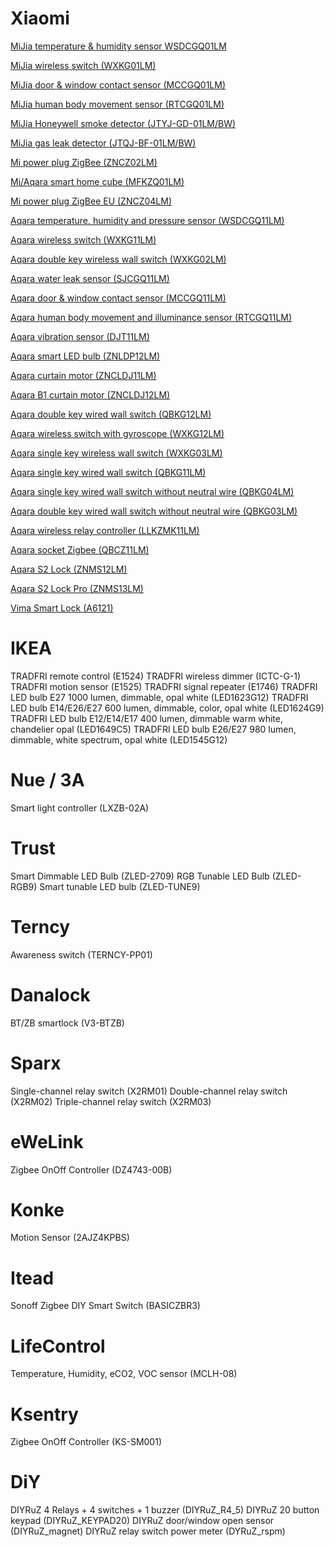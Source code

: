 # Xiaomi 

[MiJia temperature & humidity sensor WSDCGQ01LM](/WSDCGQ01LM.md)

[MiJia wireless switch (WXKG01LM)](/WXKG01LM.md)

[MiJia door & window contact sensor (MCCGQ01LM)](/MCCGQ01LM.md)

[MiJia human body movement sensor (RTCGQ01LM)](/RTCGQ01LM.md)

[MiJia Honeywell smoke detector (JTYJ-GD-01LM/BW)](/JTYJ-GD-01LM_BW.md)

[MiJia gas leak detector (JTQJ-BF-01LM/BW)](/JTQJ-BF-01LM_BW.md)

[Mi power plug ZigBee (ZNCZ02LM)](/ZNCZ02LM.md)

[Mi/Aqara smart home cube (MFKZQ01LM)](/MFKZQ01LM.md])

[Mi power plug ZigBee EU (ZNCZ04LM)](/ZNCZ04LM.md)

[Aqara temperature, humidity and pressure sensor (WSDCGQ11LM)](/WSDCGQ11LM.md)

[Aqara wireless switch (WXKG11LM)](/WXKG11LM.md)

[Aqara double key wireless wall switch (WXKG02LM)](/WXKG02LM.md)

[Aqara water leak sensor (SJCGQ11LM)](/SJCGQ11LM.md)

[Aqara door & window contact sensor (MCCGQ11LM)](/MCCGQ11LM.md)

[Aqara human body movement and illuminance sensor (RTCGQ11LM)](/RTCGQ11LM.md)

[Aqara vibration sensor (DJT11LM)](/DJT11LM.md)

[Aqara smart LED bulb (ZNLDP12LM)](/ZNLDP12LM.md)

[Aqara curtain motor (ZNCLDJ11LM)](/ZNCLDJ11LM.md)

[Aqara B1 curtain motor (ZNCLDJ12LM)](/ZNCLDJ12LM.md)

[Aqara double key wired wall switch (QBKG12LM)](/QBKG12LM.md)

[Aqara wireless switch with gyroscope (WXKG12LM)](/WXKG12LM.md)

[Aqara single key wireless wall switch (WXKG03LM)](/WXKG03LM.md)

[Aqara single key wired wall switch (QBKG11LM)](/QBKG11LM.md)

[Aqara single key wired wall switch without neutral wire (QBKG04LM)](/QBKG04LM.md)

[Aqara double key wired wall switch without neutral wire (QBKG03LM)](/QBKG03LM.md)

[Aqara wireless relay controller (LLKZMK11LM)](/LLKZMK11LM.md)

[Aqara socket Zigbee (QBCZ11LM)](/QBCZ11LM.md)

[Aqara S2 Lock (ZNMS12LM)](/ZNMS12LM.md)

[Aqara S2 Lock Pro (ZNMS13LM)](/ZNMS13LM.md)

[Vima Smart Lock (A6121)](/A6121.md)

# IKEA 
TRADFRI remote control (E1524)
TRADFRI wireless dimmer (ICTC-G-1)
TRADFRI motion sensor (E1525)
TRADFRI signal repeater (E1746)
TRADFRI LED bulb E27 1000 lumen, dimmable, opal white (LED1623G12)
TRADFRI LED bulb E14/E26/E27 600 lumen, dimmable, color, opal white (LED1624G9)         
TRADFRI LED bulb E12/E14/E17 400 lumen, dimmable warm white, chandelier opal (LED1649C5)
TRADFRI LED bulb E26/E27 980 lumen, dimmable, white spectrum, opal white (LED1545G12)

# Nue / 3A
Smart light controller (LXZB-02A)

# Trust 
Smart Dimmable LED Bulb (ZLED-2709)
RGB Tunable LED Bulb (ZLED-RGB9)
Smart tunable LED bulb (ZLED-TUNE9)

# Terncy 
Awareness switch (TERNCY-PP01)

# Danalock 
BT/ZB smartlock (V3-BTZB)

#  Sparx 
Single-channel relay switch (X2RM01)
Double-channel relay switch (X2RM02)
Triple-channel relay switch (X2RM03)

# eWeLink 
Zigbee OnOff Controller (DZ4743-00B)

# Konke 
Motion Sensor (2AJZ4KPBS)

# Itead 
Sonoff Zigbee DIY Smart Switch (BASICZBR3)

#  LifeControl 
Temperature, Humidity, eCO2, VOC sensor (MCLH-08)

#  Ksentry 
Zigbee OnOff Controller (KS-SM001)

#  DiY 
DIYRuZ 4 Relays + 4 switches + 1 buzzer (DIYRuZ_R4_5)
DIYRuZ 20 button keypad (DIYRuZ_KEYPAD20)
DIYRuZ door/window open sensor (DIYRuZ_magnet)
DIYRuZ relay switch power meter (DYRuZ_rspm)
